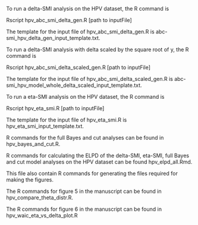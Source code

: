 <delta-SMI>

To run a delta-SMI analysis on the HPV dataset, the R command is

Rscript hpv_abc_smi_delta_gen.R [path to inputFile]

The template for the input file of hpv_abc_smi_delta_gen.R is abc-smi_hpv_delta_gen_input_template.txt.


<delta-SMI scaled by square root of y>

To run a delta-SMI analysis with delta scaled by the square root of y, the R command is

Rscript hpv_abc_smi_delta_scaled_gen.R [path to inputFile]

The template for the input file of hpv_abc_smi_delta_scaled_gen.R is abc-smi_hpv_model_whole_delta_scaled_input_template.txt.


<eta-SMI>

To run a eta-SMI analysis on the HPV dataset, the R command is

Rscript hpv_eta_smi.R [path to inputFile]

The template for the input file of hpv_eta_smi.R is hpv_eta_smi_input_template.txt.


<Full Bayes and cut analyses>

R commands for the full Bayes and cut analyses can be found in hpv_bayes_and_cut.R.


<ELPD calculation>

R commands for calculating the ELPD of the delta-SMI, eta-SMI, full Bayes and cut model analyses on the HPV dataset can be found hpv_elpd_all.Rmd.

This file also contain R commands for generating the files required for making the figures.

<Figures>

The R commands for figure 5 in the manuscript can be found in hpv_compare_theta_distr.R.

The R commands for figure 6 in the manuscript can be found in hpv_waic_eta_vs_delta_plot.R
